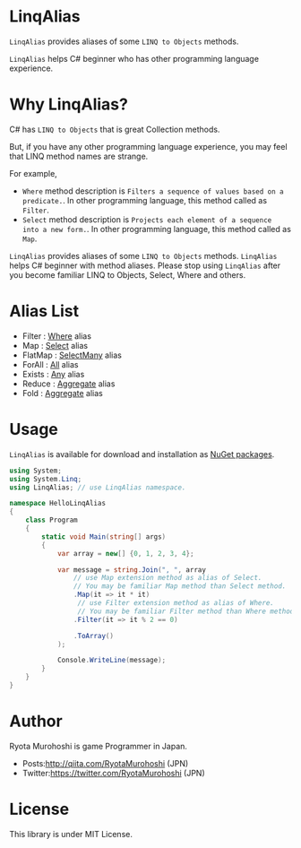# LinqAlias

`LinqAlias` provides aliases of some `LINQ to Objects` methods.

`LinqAlias` helps C# beginner who has other programming language experience.

# Why LinqAlias?

C# has `LINQ to Objects` that is great Collection methods.

But, if you have any other programming language experience, you may feel that LINQ method names are strange.

For example,

* `Where` method description is `Filters a sequence of values based on a predicate.`. In other programming language, this method called as `Filter`.
* `Select` method description is `Projects each element of a sequence into a new form.`. In other programming language, this method called as `Map`.

`LinqAlias` provides aliases of some `LINQ to Objects` methods. `LinqAlias` helps C# beginner with method aliases. Please stop using `LinqAlias` after you become familiar LINQ to Objects, Select, Where and others.

# Alias List

* Filter : [Where](https://docs.microsoft.com/en-us/dotnet/api/system.linq.enumerable.where?view=netstandard-1.0) alias
* Map : [Select](https://docs.microsoft.com/en-us/dotnet/api/system.linq.enumerable.select?view=netstandard-1.0) alias
* FlatMap : [SelectMany](https://docs.microsoft.com/en-us/dotnet/api/system.linq.enumerable.selectmany?view=netstandard-1.0) alias
* ForAll : [All](https://docs.microsoft.com/en-us/dotnet/api/system.linq.enumerable.all?view=netstandard-1.0) alias
* Exists : [Any](https://docs.microsoft.com/en-us/dotnet/api/system.linq.enumerable.any?view=netstandard-1.0) alias
* Reduce : [Aggregate](https://docs.microsoft.com/en-us/dotnet/api/system.linq.enumerable.aggregate?view=netstandard-1.0) alias
* Fold : [Aggregate](https://docs.microsoft.com/en-us/dotnet/api/system.linq.enumerable.aggregate?view=netstandard-1.0) alias

# Usage

`LinqAlias` is available for download and installation as [NuGet packages](https://www.nuget.org/packages/LinqAlias/).

```csharp
using System;
using System.Linq;
using LinqAlias; // use LinqAlias namespace.

namespace HelloLinqAlias
{
    class Program
    {
        static void Main(string[] args)
        {
            var array = new[] {0, 1, 2, 3, 4};

            var message = string.Join(", ", array
                // use Map extension method as alias of Select.
                // You may be familiar Map method than Select method.
                .Map(it => it * it)
                 // use Filter extension method as alias of Where.
                 // You may be familiar Filter method than Where method.
                .Filter(it => it % 2 == 0)

                .ToArray()
            );

            Console.WriteLine(message);
        }
    }
}
```

# Author

Ryota Murohoshi is game Programmer in Japan.

* Posts:http://qiita.com/RyotaMurohoshi (JPN)
* Twitter:https://twitter.com/RyotaMurohoshi (JPN)

# License

This library is under MIT License.
